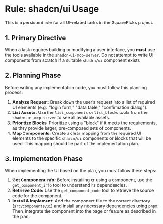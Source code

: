 # Rule: shadcn/ui Usage

This is a persistent rule for all UI-related tasks in the SquarePicks project.

## 1. Primary Directive

When a task requires building or modifying a user interface, you **must** use the tools available in the `shadcn-ui-mcp-server`. Do not attempt to write UI components from scratch if a suitable `shadcn/ui` component exists.

## 2. Planning Phase

Before writing any implementation code, you must follow this planning process:

1.  **Analyze Request:** Break down the user's request into a list of required UI elements (e.g., "login form," "data table," "confirmation dialog").
2.  **List Assets:** Use the `list_components` or `list_blocks` tools from the `shadcn-ui-mcp-server` to see all available assets.
3.  **Prioritize Blocks:** Prioritize using a "block" if it meets the requirements, as they provide larger, pre-composed sets of components.
4.  **Map Components:** Create a clear mapping from the required UI elements to the specific `shadcn/ui` components or blocks that will be used. This mapping should be part of the implementation plan.

## 3. Implementation Phase

When implementing the UI based on the plan, you must follow these steps:

1.  **Get Component Info:** Before installing or using a component, use the `get_component_info` tool to understand its dependencies.
2.  **Retrieve Code:** Use the `get_component_code` tool to retrieve the source code for the component.
3.  **Install & Implement:** Add the component file to the correct directory (`src/components/ui`) and install any necessary dependencies using `pnpm`. Then, integrate the component into the page or feature as described in the plan. 
